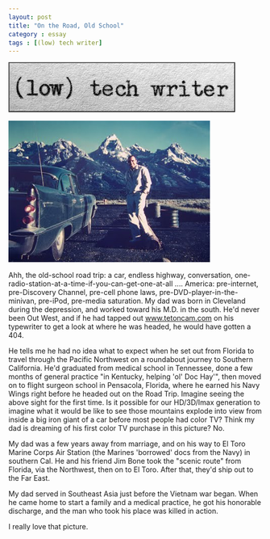 ```yaml
---
layout: post
title: "On the Road, Old School"
category : essay
tags : [(low) tech writer]
---
```

[![low tech writer](/assets/ltw/header14.jpg)](http://lowtechwriter.com)

[![Road Trip](/assets/ltw/michael1959.jpg)](/assets/ltw/michael1959bg.jpg)

Ahh, the old-school road trip: a car, endless highway, conversation, one-radio-station-at-a-time-if-you-can-get-one-at-all .... America: pre-internet, pre-Discovery Channel, pre-cell phone laws, pre-DVD-player-in-the-minivan, pre-iPod, pre-media saturation. My dad was born in Cleveland during the depression, and worked toward his M.D. in the south. He'd never been Out West, and if he had tapped out www.tetoncam.com on his typewriter to get a look at where he was headed, he would have gotten a 404.

He tells me he had no idea what to expect when he set out from Florida to travel through the Pacific Northwest on a roundabout journey to Southern California. He'd graduated from medical school in Tennessee, done a few months of general practice "in Kentucky, helping 'ol' Doc Hay'", then moved on to flight surgeon school in Pensacola, Florida, where he earned his Navy Wings right before he headed out on the Road Trip. Imagine seeing the above sight for the first time. Is it possible for our HD/3D/Imax generation to imagine what it would be like to see those mountains explode into view from inside a big iron giant of a car before most people had color TV? Think my dad is dreaming of his first color TV purchase in this picture? No. 

My dad was a few years away from marriage, and on his way to El Toro Marine Corps Air Station (the Marines 'borrowed' docs from the Navy) in southern Cal. He and his friend Jim Bone took the "scenic route" from Florida, via the Northwest, then on to El Toro. After that, they'd ship out to the Far East.

My dad served in Southeast Asia just before the Vietnam war began. When he came home to start a family and a medical practice, he got his honorable discharge, and the man who took his place was killed in action.

I really love that picture. 
